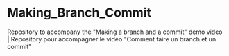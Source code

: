 # Making_Branch_Commit
Repository to accompany the "Making a branch and a commit" demo video | Repository pour accompagner le vidéo "Comment faire un branch et un commit"
